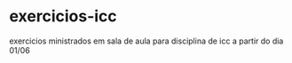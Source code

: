 # exercicios-icc
exercicios ministrados em sala de aula para disciplina de icc a partir do dia 01/06
